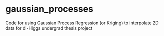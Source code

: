 # gaussian_processes

Code for using Gaussian Process Regression (or Kriging) to interpolate 2D data for di-Higgs undergrad thesis project
